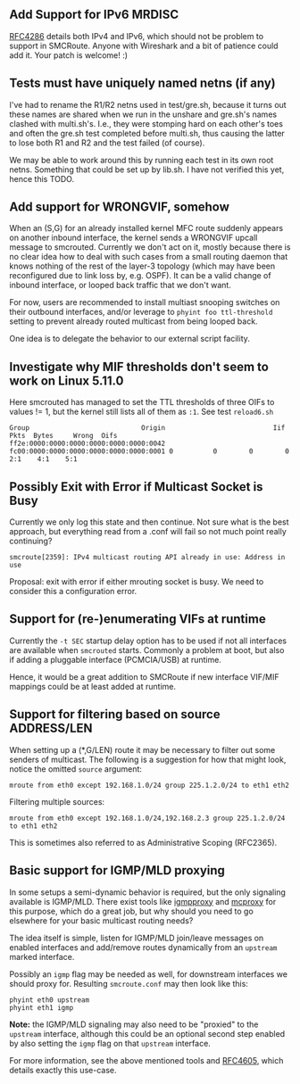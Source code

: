 Add Support for IPv6 MRDISC
---------------------------

[RFC4286][1] details both IPv4 and IPv6, which should not be problem
to support in SMCRoute.  Anyone with Wireshark and a bit of patience
could add it.  Your patch is welcome! :)

[1]: https://datatracker.ietf.org/doc/html/rfc4286


Tests must have uniquely named netns (if any)
---------------------------------------------

I've had to rename the R1/R2 netns used in test/gre.sh, because it turns
out these names are shared when we run in the unshare and gre.sh's names
clashed with multi.sh's.  I.e., they were stomping hard on each other's
toes and often the gre.sh test completed before multi.sh, thus causing
the latter to lose both R1 and R2 and the test failed (of course).

We may be able to work around this by running each test in its own root
netns.  Something that could be set up by lib.sh.  I have not verified
this yet, hence this TODO.


Add support for WRONGVIF, somehow
---------------------------------

When an (S,G) for an already installed kernel MFC route suddenly appears
on another inbound interface, the kernel sends a WRONGVIF upcall message
to smcrouted.  Currently we don't act on it, mostly because there is no
clear idea how to deal with such cases from a small routing daemon that
knows nothing of the rest of the layer-3 topology (which may have been
reconfigured due to link loss by, e.g. OSPF).  It can be a valid change
of inbound interface, or looped back traffic that we don't want.

For now, users are recommended to install multiast snooping switches on
their outbound interfaces, and/or leverage to `phyint foo ttl-threshold`
setting to prevent already routed multicast from being looped back.

One idea is to delegate the behavior to our external script facility.


Investigate why MIF thresholds don't seem to work on Linux 5.11.0
------------------------------------------------------------------

Here smcrouted has managed to set the TTL thresholds of three OIFs to
values != 1, but the kernel still lists all of them as `:1`.  See test
`reload6.sh`

    Group                            Origin                           Iif      Pkts  Bytes     Wrong  Oifs
    ff2e:0000:0000:0000:0000:0000:0000:0042 fc00:0000:0000:0000:0000:0000:0000:0001 0          0        0        0  2:1    4:1    5:1


Possibly Exit with Error if Multicast Socket is Busy
----------------------------------------------------

Currently we only log this state and then continue.  Not sure what is
the best approach, but everything read from a .conf will fail so not
much point really continuing?

    smcroute[2359]: IPv4 multicast routing API already in use: Address in use

Proposal: exit with error if either mrouting socket is busy.
          We need to consider this a configuration error.


Support for (re-)enumerating VIFs at runtime
--------------------------------------------

Currently the `-t SEC` startup delay option has to be used if not all
interfaces are available when `smcrouted` starts.  Commonly a problem at
boot, but also if adding a pluggable interface (PCMCIA/USB) at runtime.

Hence, it would be a great addition to SMCRoute if new interface VIF/MIF
mappings could be at least added at runtime.


Support for filtering based on source ADDRESS/LEN
-------------------------------------------------

When setting up a (*,G/LEN) route it may be necessary to filter out some
senders of multicast.  The following is a suggestion for how that might
look, notice the omitted `source` argument:

    mroute from eth0 except 192.168.1.0/24 group 225.1.2.0/24 to eth1 eth2

Filtering multiple sources:

    mroute from eth0 except 192.168.1.0/24,192.168.2.3 group 225.1.2.0/24 to eth1 eth2

This is sometimes also referred to as Administrative Scoping (RFC2365).


Basic support for IGMP/MLD proxying
-----------------------------------

In some setups a semi-dynamic behavior is required, but the only
signaling available is IGMP/MLD.  There exist tools like [igmpproxy][]
and [mcproxy][] for this purpose, which do a great job, but why should
you need to go elsewhere for your basic multicast routing needs?

The idea itself is simple, listen for IGMP/MLD join/leave messages on
enabled interfaces and add/remove routes dynamically from an `upstream`
marked interface.

Possibly an `igmp` flag may be needed as well, for downstream interfaces
we should proxy for.  Resulting `smcroute.conf` may then look like this:

    phyint eth0 upstream
    phyint eth1 igmp

**Note:** the IGMP/MLD signaling may also need to be "proxied" to the
  `upstream` interface, although this could be an optional second step
  enabled by also setting the `igmp` flag on that `upstream` interface.

For more information, see the above mentioned tools and [RFC4605][],
which details exactly this use-case.


[igmpproxy]: https://github.com/pali/igmpproxy
[mcproxy]:   https://github.com/mcproxy/mcproxy
[RFC4605]:   https://www.ietf.org/rfc/rfc4605.txt
